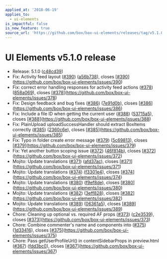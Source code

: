```yaml
---
applied_at: '2018-06-19'
applies_to:
  - ui-elements
is_impactful: false
is_new_feature: true
source_url: 'https://github.com/box/box-ui-elements/releases/tag/v5.1.0'
---
```


# UI Elements v5.1.0 release


* Release: 5.1.0 ([c48cd39](https://github.com/box/box-ui-elements/commit[c48cd39](https://github.com/box/box-ui-elements/commit/c48cd39)))
* Fix: Activity feed layout ([#390](https://github.com/box/box-ui-elements/pull/390)) ([a56b738](https://github.com/box/box-ui-elements/commit[a56b738](https://github.com/box/box-ui-elements/commit/a56b738))), closes [[#390](https://github.com/box/box-ui-elements/pull/390)](https://github.com/box/box-ui-elements/issues/390)
* Fix: correct error handling responses for activity feed actions ([#378](https://github.com/box/box-ui-elements/pull/378)) ([858a069](https://github.com/box/box-ui-elements/commit[858a069](https://github.com/box/box-ui-elements/commit/858a069))), closes [[#378](https://github.com/box/box-ui-elements/pull/378)](https://github.com/box/box-ui-elements/issues/378)
* Fix: Design feedback and bug fixes ([#386](https://github.com/box/box-ui-elements/pull/386)) ([7e91d0b](https://github.com/box/box-ui-elements/commit[7e91d0b](https://github.com/box/box-ui-elements/commit/7e91d0b))), closes [[#386](https://github.com/box/box-ui-elements/pull/386)](https://github.com/box/box-ui-elements/issues/386)
* Fix: Include a file ID when getting the current user ([#388](https://github.com/box/box-ui-elements/pull/388)) ([53715a5](https://github.com/box/box-ui-elements/commit[53715a5](https://github.com/box/box-ui-elements/commit/53715a5))), closes [[#388](https://github.com/box/box-ui-elements/pull/388)](https://github.com/box/box-ui-elements/issues/388)
* Fix: PlainUpload uploadSuccessHandler should extract BoxItems correctly ([#385](https://github.com/box/box-ui-elements/pull/385)) ([2360c6e](https://github.com/box/box-ui-elements/commit[2360c6e](https://github.com/box/box-ui-elements/commit/2360c6e))), closes [[#385](https://github.com/box/box-ui-elements/pull/385)](https://github.com/box/box-ui-elements/issues/385)
* Fix: Typo in folder create error message ([#379](https://github.com/box/box-ui-elements/pull/379)) ([5c69813](https://github.com/box/box-ui-elements/commit[5c69813](https://github.com/box/box-ui-elements/commit/5c69813))), closes [[#379](https://github.com/box/box-ui-elements/pull/379)](https://github.com/box/box-ui-elements/issues/379)
* Fix: Yet another button scoping issue ([#372](https://github.com/box/box-ui-elements/pull/372)) ([46f814b](https://github.com/box/box-ui-elements/commit[46f814b](https://github.com/box/box-ui-elements/commit/46f814b))), closes [[#372](https://github.com/box/box-ui-elements/pull/372)](https://github.com/box/box-ui-elements/issues/372)
* Mojito: Update translations ([#371](https://github.com/box/box-ui-elements/pull/371)) ([afd37ac](https://github.com/box/box-ui-elements/commit[afd37ac](https://github.com/box/box-ui-elements/commit/afd37ac))), closes [[#371](https://github.com/box/box-ui-elements/pull/371)](https://github.com/box/box-ui-elements/issues/371)
* Mojito: Update translations ([#374](https://github.com/box/box-ui-elements/pull/374)) ([f3301e4](https://github.com/box/box-ui-elements/commit[f3301e4](https://github.com/box/box-ui-elements/commit/f3301e4))), closes [[#374](https://github.com/box/box-ui-elements/pull/374)](https://github.com/box/box-ui-elements/issues/374)
* Mojito: Update translations ([#380](https://github.com/box/box-ui-elements/pull/380)) ([f9ef8de](https://github.com/box/box-ui-elements/commit[f9ef8de](https://github.com/box/box-ui-elements/commit/f9ef8de))), closes [[#380](https://github.com/box/box-ui-elements/pull/380)](https://github.com/box/box-ui-elements/issues/380)
* Mojito: Update translations ([#382](https://github.com/box/box-ui-elements/pull/382)) ([3eff828](https://github.com/box/box-ui-elements/commit[3eff828](https://github.com/box/box-ui-elements/commit/3eff828))), closes [[#382](https://github.com/box/box-ui-elements/pull/382)](https://github.com/box/box-ui-elements/issues/382)
* Mojito: Update translations ([#389](https://github.com/box/box-ui-elements/pull/389)) ([06361a5](https://github.com/box/box-ui-elements/commit[06361a5](https://github.com/box/box-ui-elements/commit/06361a5))), closes [[#389](https://github.com/box/box-ui-elements/pull/389)](https://github.com/box/box-ui-elements/issues/389)
* Chore: Cleaning up optional vs. required AF props ([#373](https://github.com/box/box-ui-elements/pull/373)) ([c2e3539](https://github.com/box/box-ui-elements/commit[c2e3539](https://github.com/box/box-ui-elements/commit/c2e3539))), closes [[#373](https://github.com/box/box-ui-elements/pull/373)](https://github.com/box/box-ui-elements/issues/373)
* Chore: Combine commenter's name <Link> and <Mention> components into <UserLink> ([#375](https://github.com/box/box-ui-elements/pull/375)) ([1d33416](https://github.com/box/box-ui-elements/commit[1d33416](https://github.com/box/box-ui-elements/commit/1d33416))), closes [[#375](https://github.com/box/box-ui-elements/pull/375)](https://github.com/box/box-ui-elements/issues/375)
* Chore: Pass getUserProfileUrl() in contentSidebarProps in preview.html ([#367](https://github.com/box/box-ui-elements/pull/367)) ([fdd3bc0](https://github.com/box/box-ui-elements/commit[fdd3bc0](https://github.com/box/box-ui-elements/commit/fdd3bc0))), closes [[#367](https://github.com/box/box-ui-elements/pull/367)](https://github.com/box/box-ui-elements/issues/367)



